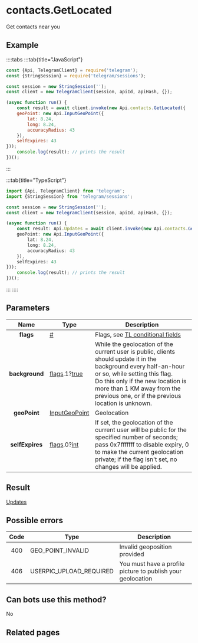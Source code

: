 # contacts.GetLocated

Get contacts near you



## Example

::::tabs
:::tab{title="JavaScript"}
```js
const {Api, TelegramClient} = require('telegram');
const {StringSession} = require('telegram/sessions');

const session = new StringSession('');
const client = new TelegramClient(session, apiId, apiHash, {});

(async function run() {
    const result = await client.invoke(new Api.contacts.GetLocated({
    geoPoint: new Api.InputGeoPoint({
        lat: 8.24,
        long: 8.24,
        accuracyRadius: 43
    }),
    selfExpires: 43
}));
    console.log(result); // prints the result
})();
```
:::

:::tab{title="TypeScript"}
```ts
import {Api, TelegramClient} from 'telegram';
import {StringSession} from 'telegram/sessions';

const session = new StringSession('');
const client = new TelegramClient(session, apiId, apiHash, {});

(async function run() {
    const result: Api.Updates = await client.invoke(new Api.contacts.GetLocated({
    geoPoint: new Api.InputGeoPoint({
        lat: 8.24,
        long: 8.24,
        accuracyRadius: 43
    }),
    selfExpires: 43
}));
    console.log(result); // prints the result
})();
```
:::
::::



## Parameters

| Name | Type | Description |
| :--: | ---- | ----------- |
| **flags** | [#](https://core.telegram.org/type/%23) | Flags, see [TL conditional fields](https://core.telegram.org/mtproto/TL-combinators#conditional-fields) 
| **background** | [flags](https://core.telegram.org/mtproto/TL-combinators#conditional-fields).1?[true](https://core.telegram.org/constructor/true) | While the geolocation of the current user is public, clients should update it in the background every half-an-hour or so, while setting this flag.   <br>Do this only if the new location is more than 1 KM away from the previous one, or if the previous location is unknown. 
| **geoPoint** | [InputGeoPoint](https://core.telegram.org/type/InputGeoPoint) | Geolocation 
| **selfExpires** | [flags](https://core.telegram.org/mtproto/TL-combinators#conditional-fields).0?[int](https://core.telegram.org/type/int) | If set, the geolocation of the current user will be public for the specified number of seconds; pass 0x7fffffff to disable expiry, 0 to make the current geolocation private; if the flag isn't set, no changes will be applied. 


## Result

[Updates](https://core.telegram.org/type/Updates)



## Possible errors

| Code | Type | Description |
| :--: | ---- | ----------- |
| 400 | GEO\_POINT\_INVALID | Invalid geoposition provided 
| 406 | USERPIC\_UPLOAD\_REQUIRED | You must have a profile picture to publish your geolocation 


## Can bots use this method?

No

## Related pages


